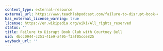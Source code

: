 ```yaml
---
content_type: external-resource
external_url: https://www.teachlabpodcast.com/failure-to-disrupt-book-club-with-courtney-bell/
has_external_license_warning: true
license: https://en.wikipedia.org/wiki/All_rights_reserved
status: ''
title: Failure to Disrupt Book Club with Courtney Bell
uid: 4bcc0944-c251-41e9-a495-f3af05cce825
wayback_url: ''
---
```

